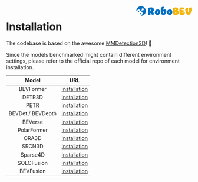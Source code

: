 <img src="../docs/figs/logo2.png" align="right" width="30%">

# Installation

The codebase is based on the awesome [MMDetection3D](https://github.com/open-mmlab/mmdetection3d)! :tada:

Since the models benchmarked might contain different environment settings, please refer to the official repo of each model for environment installation.


|       Model       |       URL        |
| :---------------: | :--------------: |
|     BEVFormer     | [installation](../zoo/BEVFormer/docs/install.md) |
|      DETR3D       | [installation](../zoo/DETR3D/README.md) |
|       PETR        | [installation](../zoo/PETR/install.md) |
| BEVDet / BEVDepth | [installation](../zoo/BEVDet/docs/getting_started.md) |
|      BEVerse      | [installation](../zoo/BEVDet/../BEVerse/docs/installation.md) |
|    PolarFormer    | [installation](../zoo/PolarFormer/docs/install.md) |
|       ORA3D       | [installation](../zoo/ora3d/README.md) |
|      SRCN3D       | [installation](../zoo/SRCN3D/README.md) |
|      Sparse4D       | [installation](../zoo/Sparse4D/README.md) |
|      SOLOFusion       | [installation](../zoo/SOLOFusion/docs/getting_started.md) |
|      BEVFusion       | [installation](../zoo/BEVFusion/README.md) |

